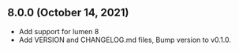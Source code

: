 ## 8.0.0 (October 14, 2021)
  - Add support for lumen 8
  - Add VERSION and CHANGELOG.md files, Bump version to v0.1.0.
